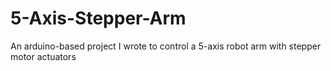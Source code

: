 # 5-Axis-Stepper-Arm
An arduino-based project I wrote to control a 5-axis robot arm with stepper motor actuators
